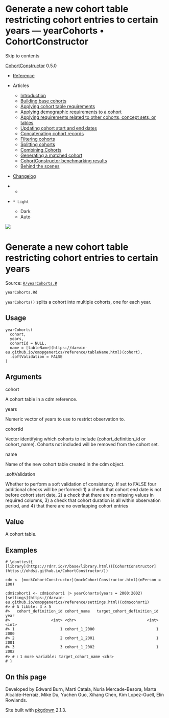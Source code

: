 # Generate a new cohort table restricting cohort entries to certain years — yearCohorts • CohortConstructor

Skip to contents

[CohortConstructor](../index.html) 0.5.0

  * [Reference](../reference/index.html)
  * Articles
    * [Introduction](../articles/a00_introduction.html)
    * [Building base cohorts](../articles/a01_building_base_cohorts.html)
    * [Applying cohort table requirements](../articles/a02_cohort_table_requirements.html)
    * [Applying demographic requirements to a cohort](../articles/a03_require_demographics.html)
    * [Applying requirements related to other cohorts, concept sets, or tables](../articles/a04_require_intersections.html)
    * [Updating cohort start and end dates](../articles/a05_update_cohort_start_end.html)
    * [Concatenating cohort records](../articles/a06_concatanate_cohorts.html)
    * [Filtering cohorts](../articles/a07_filter_cohorts.html)
    * [Splitting cohorts](../articles/a08_split_cohorts.html)
    * [Combining Cohorts](../articles/a09_combine_cohorts.html)
    * [Generating a matched cohort](../articles/a10_match_cohorts.html)
    * [CohortConstructor benchmarking results](../articles/a11_benchmark.html)
    * [Behind the scenes](../articles/a12_behind_the_scenes.html)
  * [Changelog](../news/index.html)


  *   * [](https://github.com/OHDSI/CohortConstructor/)
  *     * Light
    * Dark
    * Auto



![](../logo.png)

# Generate a new cohort table restricting cohort entries to certain years

Source: [`R/yearCohorts.R`](https://github.com/OHDSI/CohortConstructor/blob/main/R/yearCohorts.R)

`yearCohorts.Rd`

`yearCohorts()` splits a cohort into multiple cohorts, one for each year.

## Usage
    
    
    yearCohorts(
      cohort,
      years,
      cohortId = NULL,
      name = [tableName](https://darwin-eu.github.io/omopgenerics/reference/tableName.html)(cohort),
      .softValidation = FALSE
    )

## Arguments

cohort
    

A cohort table in a cdm reference.

years
    

Numeric vector of years to use to restrict observation to.

cohortId
    

Vector identifying which cohorts to include (cohort_definition_id or cohort_name). Cohorts not included will be removed from the cohort set.

name
    

Name of the new cohort table created in the cdm object.

.softValidation
    

Whether to perform a soft validation of consistency. If set to FALSE four additional checks will be performed: 1) a check that cohort end date is not before cohort start date, 2) a check that there are no missing values in required columns, 3) a check that cohort duration is all within observation period, and 4) that there are no overlapping cohort entries

## Value

A cohort table.

## Examples
    
    
    # \donttest{
    [library](https://rdrr.io/r/base/library.html)([CohortConstructor](https://ohdsi.github.io/CohortConstructor/))
    
    cdm <- [mockCohortConstructor](mockCohortConstructor.html)(nPerson = 100)
    
    cdm$cohort1 <- cdm$cohort1 |> yearCohorts(years = 2000:2002)
    [settings](https://darwin-eu.github.io/omopgenerics/reference/settings.html)(cdm$cohort1)
    #> # A tibble: 3 × 5
    #>   cohort_definition_id cohort_name   target_cohort_definition_id  year
    #>                  <int> <chr>                               <int> <int>
    #> 1                    1 cohort_1_2000                           1  2000
    #> 2                    2 cohort_1_2001                           1  2001
    #> 3                    3 cohort_1_2002                           1  2002
    #> # ℹ 1 more variable: target_cohort_name <chr>
    # }
    

## On this page

Developed by Edward Burn, Marti Catala, Nuria Mercade-Besora, Marta Alcalde-Herraiz, Mike Du, Yuchen Guo, Xihang Chen, Kim Lopez-Guell, Elin Rowlands.

Site built with [pkgdown](https://pkgdown.r-lib.org/) 2.1.3.
